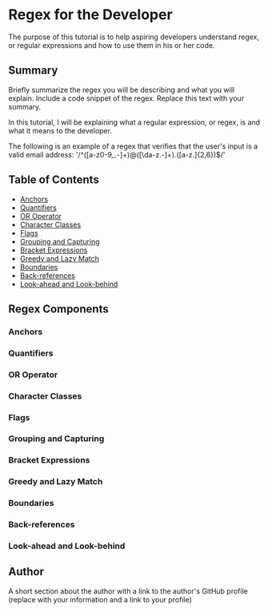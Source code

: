 # Regex for the Developer

The purpose of this tutorial is to help aspiring developers understand regex, or regular expressions and how to use them in his or her code.

## Summary

Briefly summarize the regex you will be describing and what you will explain. Include a code snippet of the regex. Replace this text with your summary.

In this tutorial, I will be explaining what a regular expression, or regex, is and what it means to the developer.

The following is an example of a regex that verifies that the user's input is a valid email address:
'/^([a-z0-9_\.-]+)@([\da-z\.-]+)\.([a-z\.]{2,6})$/'

## Table of Contents

- [Anchors](#anchors)
- [Quantifiers](#quantifiers)
- [OR Operator](#or-operator)
- [Character Classes](#character-classes)
- [Flags](#flags)
- [Grouping and Capturing](#grouping-and-capturing)
- [Bracket Expressions](#bracket-expressions)
- [Greedy and Lazy Match](#greedy-and-lazy-match)
- [Boundaries](#boundaries)
- [Back-references](#back-references)
- [Look-ahead and Look-behind](#look-ahead-and-look-behind)

## Regex Components

### Anchors

### Quantifiers

### OR Operator

### Character Classes

### Flags

### Grouping and Capturing

### Bracket Expressions

### Greedy and Lazy Match

### Boundaries

### Back-references

### Look-ahead and Look-behind

## Author

A short section about the author with a link to the author's GitHub profile (replace with your information and a link to your profile)
